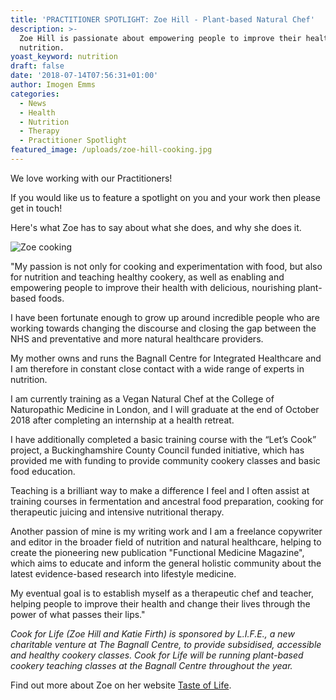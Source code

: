 ```yaml
---
title: 'PRACTITIONER SPOTLIGHT: Zoe Hill - Plant-based Natural Chef'
description: >-
  Zoe Hill is passionate about empowering people to improve their health through
  nutrition.
yoast_keyword: nutrition
draft: false
date: '2018-07-14T07:56:31+01:00'
author: Imogen Emms
categories:
  - News
  - Health
  - Nutrition
  - Therapy
  - Practitioner Spotlight
featured_image: /uploads/zoe-hill-cooking.jpg
---
```

We love working with our Practitioners!

If you would like us to feature a spotlight on you and your work then please get in touch!

Here's what Zoe has to say about what she does,
and why she does it.

![Zoe cooking](/uploads/zoe-hill-cooking.jpg)

"My passion is not only for cooking and experimentation with food, but also for nutrition and teaching healthy cookery, as well as enabling and empowering people to improve their health with delicious, nourishing plant-based foods.​

I have been fortunate enough to grow up around incredible people who are working towards changing the discourse and closing the gap between the NHS and preventative and more natural healthcare providers.

My mother owns and runs the Bagnall Centre for Integrated Healthcare and I am therefore in constant close contact with a wide range of experts in nutrition.

I am currently training as a Vegan Natural Chef at the College of Naturopathic Medicine in London, and I will graduate at the end of October 2018 after completing an internship at a health retreat.

I have additionally completed a basic training course with the “Let’s Cook” project, a Buckinghamshire County Council funded initiative, which has provided me with funding to provide community cookery classes and basic food education.

Teaching is a brilliant way to make a difference I feel and I often assist at training courses in fermentation and ancestral food preparation, cooking for therapeutic juicing and intensive nutritional therapy.​

Another passion of mine is my writing work and I am a freelance copywriter and editor in the broader field of nutrition and natural healthcare, helping to create the pioneering new publication "Functional Medicine Magazine", which aims to educate and inform the general holistic community about the latest evidence-based research into lifestyle medicine.

My eventual goal is to establish myself as a therapeutic chef and teacher, helping people to improve their health and change their lives through the power of what passes their lips."

_Cook for Life (Zoe Hill and Katie Firth) is sponsored by L.I.F.E., a new charitable venture at The Bagnall Centre, to provide subsidised, accessible and healthy cookery classes. Cook for Life will be running plant-based cookery teaching classes at the Bagnall Centre throughout the year._

Find out more about Zoe on her website [Taste of Life](https://www.tasteoflifefood.co.uk/).
